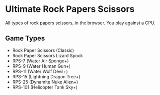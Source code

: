# Ultimate Rock Papers Scissors
All types of rock papers scissors, in the browser.
You play against a CPU.

## Game Types
- Rock Paper Scissors (Classic)
- Rock Paper Scissors Lizard Spock
- RPS-7 (Water Air Sponge+)
- RPS-9 (Water Human Gun+)
- RPS-11 (Water Wolf Devil+)
- RPS-15 (Lightning Dragon Tree+)
- RPS-25 (Dynamite Nuke Alien+)
- RPS-101 (Helicopter Tank Sky+)

